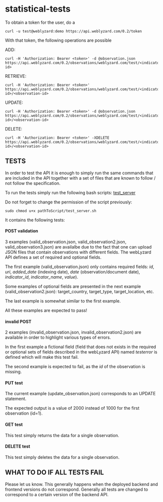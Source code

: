 # statistical-tests

To obtain a token for the user, do a

    curl -u test@weblyzard:demo https://api.weblyzard.com/0.2/token

With that token, the following operations are possible

ADD:

    curl -H 'Authorization: Bearer <token>' -d @observation.json https://api.weblyzard.com/0.2/observations/weblyzard.com/test/<indicator-id>

RETRIEVE:

    curl -H 'Authorization: Bearer <token>' https://api.weblyzard.com/0.2/observations/weblyzard.com/test/<indicator-id>/<observation-id>

UPDATE:

    curl -H 'Authorization: Bearer <token>' -d @observation.json https://api.weblyzard.com/0.2/observations/weblyzard.com/test/<indicator-id>/<observation-id>

DELETE:

    curl -H 'Authorization: Bearer <token>' -XDELETE https://api.weblyzard.com/0.2/observations/weblyzard.com/test/<indicator-id>/<observation-id>
    
## TESTS

In order to test the API it is enough to simply run the same commands that are included in the API together with a set of files that are known to follow / not follow the specification.

To run the tests simply run the following bash scripts: [test_server](https://github.com/weblyzard/statistical-tests/blob/master/scripts/test_server.sh)

Do not forget to change the permission of the script previously:
        
    sudo chmod u+x pathToScript/test_server.sh

It contains the following tests:

#### POST validation 

3 examples (valid_observation.json, valid_observation2.json, valid_observation3.json) are availalbe due to the fact that one can upload JSON files that contain observations with different fields. The webLyzard API defines a set of required and optional fields.

The first example (valid_observation.json) only contains required fields: *id*, *uri*, *added_date* (indexing date), *date* (observation/document date), *indicator_id*, *indicator_name*, *value*).

Some examples of optional fields are presented in the next example (valid_observation2.json): target_country, target_type, target_location, etc.

The last example is somewhat similar to the first example.

All these examples are expected to pass!

#### invalid POST 

2 examples (invalid_observation.json, invalid_observation2.json) are available in order to highlight various types of errors.

In the first example a fictional field (field that does not exists in the required or optional sets of fields described in the webLyzard API) named *testerror* is defined which will make this test fail.

The second example is expected to fail, as the *id* of the observation is missing.

#### PUT test 

The current example (update_observation.json) corresponds to an UPDATE statement.

The expected output is a value of 2000 instead of 1000 for the first observation (id=1).

#### GET test 

This test simply returns the data for a single observation.

#### DELETE test

This test simply deletes the data for a single observation.

## WHAT TO DO IF ALL TESTS FAIL

Please let us know. This generally happens when the deployed backend and frontend versions do not correspond. Generally all tests are changed to correspond to a certain version of the backend API.
